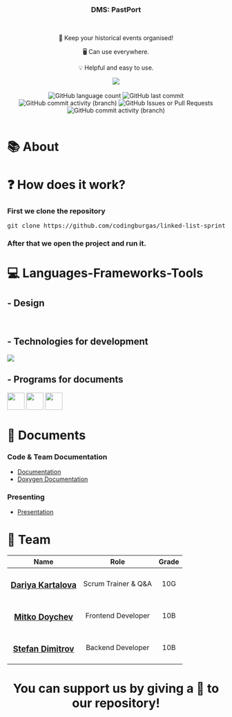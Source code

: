 <h3 align="center">DMS: PastPort</h3>
</br>

<div align="center">
    <p>👥 Keep your historical events organised!</p>
    <p>🖥️ Can use everywhere.</p>
    <p>💡 Helpful and easy to use. </p>
      <img align="center" src="https://api.visitorbadge.io/api/visitors?path=https%3A%2F%2Fgithub.com%2Fcodingburgas%2Flinked-list-sprint-project-dms&label=Visitors&labelColor=%2326215e&countColor=%231c1844&labelStyle=upper">
</div>
</br>
<div align="center">
  <img alt="GitHub language count" src="https://img.shields.io/github/languages/count/codingburgas/linked-list-sprint-project-dms">
  <img alt="GitHub last commit" src="https://img.shields.io/github/last-commit/codingburgas/linked-list-sprint-project-dms">
  <img alt="GitHub commit activity (branch)" src="https://img.shields.io/github/commit-activity/w/codingburgas/linked-list-sprint-project-dms">
  <img alt="GitHub Issues or Pull Requests" src="https://img.shields.io/github/issues-closed-raw/codingburgas/linked-list-sprint-project-dms">
  <img alt="GitHub commit activity (branch)" src="https://img.shields.io/github/commit-activity/t/codingburgas/linked-list-sprint-project-dms">
</div>
<br>

# 📚 About
### 
# ❓ How does it work?
### 
### First we clone the repository 
<pre>git clone https://github.com/codingburgas/linked-list-sprint-project-dms.git</pre>
### After that we open the project and run it.
# 💻 Languages-Frameworks-Tools
## - Design
<br>


## - Technologies for development
<div align="left">
    <img src="https://skillicons.dev/icons?i=git,github,cpp"/>
</div>

## - Programs for documents
<div align="left">
  <img width="40" height="40" src="https://images-wixmp-ed30a86b8c4ca887773594c2.wixmp.com/i/6ac1857f-f453-48fa-b3b9-4033de693b17/dbd0jys-fde5ad33-8c95-4dea-83fc-56c72aea2eb1.png">
  <img width="40" height="40" src="https://mailmeteor.com/logos/assets/PNG/Microsoft_Office_Word_Logo_512px.png">
  <img width="40" height="40" src="https://mailmeteor.com/logos/assets/PNG/Microsoft_Office_PowerPoint_Logo_512px.png">  
</div>

# 📁 Documents
### Code & Team Documentation
  - [Documentation]()
  - [Doxygen Documentation]()

### Presenting
  - [Presentation]()

# 👥 Team

| Name | Role | Grade |
| :---:   | :---: | :---: |
|  <h3><a href = "https://github.com/DYkartalova22">Dariya Kartalova</a></h3> | Scrum Trainer & Q&A | 10G |
| <h3><a href = "https://github.com/IDRaykova22">Mitko Doychev</a></h3> | Frontend Developer | 10B |
| <h3><a href = "https://github.com/AAVezirova22">Stefan Dimitrov</a></h3> |  Backend Developer  | 10B |


<h1 align="center">
 You can support us by giving a 💛 to our repository!
</h1>


